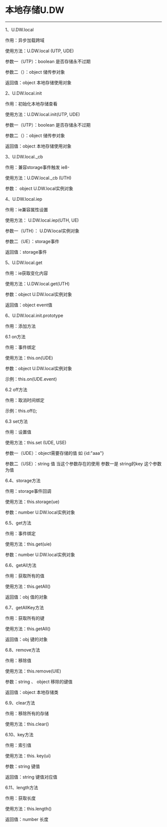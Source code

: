 

# 本地存储U.DW

---

1、U.DW.local

作用：异步加载跨域

使用方法：U.DW.local \(UTP, UDE\)

参数一（UTP）：boolean  是否存储永不过期

参数二（）：object  储传参对象

返回值：object  本地存储使用对象



2、U.DW.local.init

作用：初始化本地存储查看

使用方法：U.DW.local.init\(UTP, UDE\)

参数一（UTP）：boolean  是否存储永不过期

参数二（）：object  储传参对象

返回值：object  本地存储使用对象



3、U.DW.local.\_cb

作用：兼容storage事件触发 ie8-

使用方法：U.DW.local.\_cb \(UTH\)

参数： object    U.DW.local实例对象



4、U.DW.local.iep

作用：ie兼容属性设置

使用方法： U.DW.local.iep\(UTH, UE\)

参数一（UTH）： U.DW.local实例对象

参数二（UE）：storage事件

返回值：storage事件



5、U.DW.local.get

作用：ie获取变化内容

使用方法：U.DW.local.get\(UTH\)

参数：object U.DW.local实例对象

返回值：object event值



6、U.DW.local.init.prototype

作用：添加方法



6.1 on方法

作用：事件绑定

使用方法：this.on\(UDE\)

参数：object U.DW.local实例对象

示例：this.on\(UDE.event\)



6.2 off方法

作用：取消时间绑定

示例：this.off\(\);



6.3 set方法

作用：设置值

使用方法：this.set \(UDE, USE\)

参数一（UDE）：object需要存储的值 如  {id:"aaa"}

参数二（USE）：string 值   当这个参数存在的使用 参数一是 string的key 这个参数为值



6.4、storage方法

作用：storage事件回调

使用方法：this.storage\(ue\)

参数：number U.DW.local实例对象



6.5、get方法

作用：事件绑定

使用方法：this.get\(uie\)

参数：number U.DW.local实例对象



6.6、getAll方法

作用：获取所有的值

使用方法：this.getAll\(\)

返回值：obj  值的对象



6.7、getAllKey方法

作用：获取所有的键

使用方法：this.getAll\(\)

返回值：obj 键的对象



6.8、remove方法

作用：移除值

使用方法：this.remove\(UIE\)

参数：string 、 object 移除的键值

返回值：object 本地存储类



6.9、clear方法

作用：移除所有的存储

使用方法：this.clear\(\)



6.10、key方法

作用：索引值

使用方法：this. key\(ui\)

参数：string 键值

返回值：string 键值对应值



6.11、length方法

作用：获取长度

使用方法：this.length\(\)

返回值：number 长度



